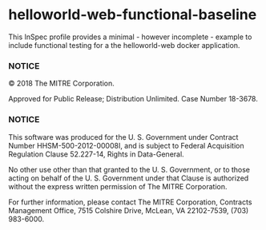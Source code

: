 # helloworld-web-functional-baseline

This InSpec profile provides a minimal - however incomplete - example to include 
functional testing for a the helloworld-web docker application.

### NOTICE

© 2018 The MITRE Corporation.

Approved for Public Release; Distribution Unlimited. Case Number 18-3678.

### NOTICE

This software was produced for the U. S. Government under Contract Number 
HHSM-500-2012-00008I, and is subject to Federal Acquisition Regulation Clause 
52.227-14, Rights in Data-General.

No other use other than that granted to the U. S. Government, or to those acting on 
behalf of the U. S. Government under that Clause is authorized without the express 
written permission of The MITRE Corporation.

For further information, please contact The MITRE Corporation, Contracts 
Management Office, 7515 Colshire Drive, McLean, VA  22102-7539, (703) 983-6000.
